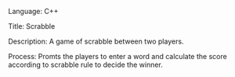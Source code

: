 Language: C++

Title: Scrabble

Description: A game of scrabble between two players.

Process: Promts the players to enter a word and calculate the score according to scrabble rule to decide the winner.
